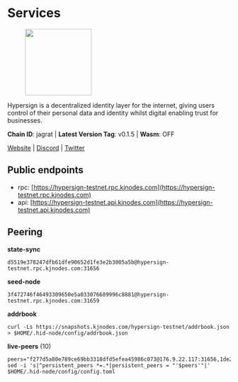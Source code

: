 # Services

<figure><img src="https://raw.githubusercontent.com/kj89/testnet_manuals/main/pingpub/logos/hypersign.png" width="150" alt=""><figcaption></figcaption></figure>

Hypersign is a decentralized identity layer for the internet, giving  users control of their personal data and identity whilst digital  enabling trust for businesses.

**Chain ID**: jagrat | **Latest Version Tag**: v0.1.5 | **Wasm**: OFF

[Website](https://hypersign.id) | [Discord](https://discord.gg/DmuUjMrHVw) | [Twitter](https://twitter.com/hypersignchain)


## Public endpoints

* rpc: [https://hypersign-testnet.rpc.kjnodes.com](https://hypersign-testnet.rpc.kjnodes.com)
* api: [https://hypersign-testnet.api.kjnodes.com](https://hypersign-testnet.api.kjnodes.com)

## Peering

**state-sync**

```
d5519e378247dfb61dfe90652d1fe3e2b3005a5b@hypersign-testnet.rpc.kjnodes.com:31656
```

**seed-node**

```
3f472746f46493309650e5a033076689996c8881@hypersign-testnet.rpc.kjnodes.com:31659
```

**addrbook**
```
curl -Ls https://snapshots.kjnodes.com/hypersign-testnet/addrbook.json > $HOME/.hid-node/config/addrbook.json
```

**live-peers** (10)
```
peers="f277d5a80e789ce69bb3318dfd5efea45986c073@176.9.22.117:31656,1de2abae74a4c5fd7d96d9869ef02187f81498f0@134.209.238.66:26656,5e4fc955b23ab00f6a07cb6d56e89aafac0c85ff@167.86.85.122:26656,1e3f0aeb6f2a2017b122af2461a75c9695790954@65.108.233.109:10956,620478e35ba6740f0afb2a0dd6ca9b34765bc60e@65.109.30.12:60856,bd2ae9f1c42183104719f7c44be078bb7d282a61@65.109.92.241:11056,c1b6d86f46eab9d0aa2e4399cddb9cf05d13621a@65.108.206.118:60556,ec5127072c252f7246fb66f7e7762423a23ff6bd@154.12.228.93:31656,d5519e378247dfb61dfe90652d1fe3e2b3005a5b@65.109.68.190:31656,2c0379f78b655e8a386cb477e3cf3cae700c4a7f@213.239.207.175:34656"
sed -i 's|^persistent_peers *=.*|persistent_peers = "'$peers'"|' $HOME/.hid-node/config/config.toml
```
